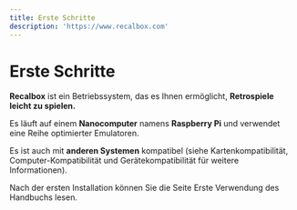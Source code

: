 ```yaml
---
title: Erste Schritte
description: 'https://www.recalbox.com'
---
```


# Erste Schritte

**Recalbox** ist ein Betriebssystem, das es Ihnen ermöglicht, **Retrospiele leicht zu spielen.**

Es läuft auf einem **Nanocomputer** namens **Raspberry Pi** und verwendet eine Reihe optimierter Emulatoren.

Es ist auch mit **anderen Systemen** kompatibel \(siehe Kartenkompatibilität, Computer-Kompatibilität und Gerätekompatibilität für weitere Informationen\).

Nach der ersten Installation können Sie die Seite Erste Verwendung des Handbuchs lesen.

